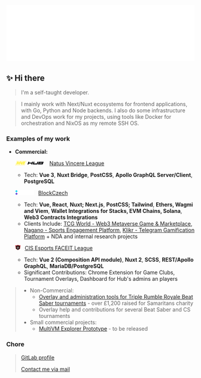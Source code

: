 ![Metrics](/github-metrics.svg)

## ✨ Hi there 
> I'm a self-taught developer.

> I mainly work with Next/Nuxt ecosystems for frontend applications, with Go, Python and Node backends. I also do some infrastructure and DevOps work for my projects, using tools like Docker for orchestration and NixOS as my remote SSH OS.

### Examples of my work
 - **Commercial:**

   <img src="./assets/navi-flat.svg" alt="NAVINATION Hub" width="80"/>&nbsp;&nbsp;&nbsp;[Natus Vincere League](https://hub.navi.gg)

   - Tech: **Vue 3**, **Nuxt Bridge**, **PostCSS**, **Apollo GraphQL Server/Client**, **PostgreSQL**

   <img src="./assets/blockczech.png" alt="Blockczech" width="50"/>&nbsp;&nbsp;&nbsp;[BlockCzech](https://blockczech.io/)

   - Tech: **Vue, React**, **Nuxt; Next.js**, **PostCSS; Tailwind**, **Ethers, Wagmi and Viem**, **Wallet Integrations for Stacks, EVM Chains, Solana**, **Web3 Contracts Integrations**
   - Clients Include: [TCG World - Web3 Metaverse Game & Marketplace](https://tcg.world/), [Nagano - Sports Engagement Platform](https://nagano.io/), [Klikr - Telegram Gamification Platform](https://klikr.io/) + NDA and internal research projects
  
   <img src="./assets/cis-shield.png" alt="CIS Esports" height="14"/>&nbsp;&nbsp;&nbsp;[CIS Esports FACEIT League](https://cisesports.com)

   - Tech: **Vue 2 (Composition API module)**, **Nuxt 2**, **SCSS**, **REST/Apollo GraphQL**, **MariaDB/PostgreSQL**
   - Significant Contributions: Chrome Extension for Game Clubs, Tournament Overlays, Dashboard for Hub's admins an players

> - Non-Commercial:
>   - [Overlay and administration tools for Triple Rumble Royale Beat Saber tournaments](https://www.twitch.tv/supa_bs) - over £1,200 raised for Samaritans charity
>   - Overlay help and contributions for several Beat Saber and CS tournaments
> - Small commercial projects:
>   - [MultiVM Explorer Prototype](https://multivm.io) - to be released

### Chore
> [GitLab profile](https://gitlab.com/flameflick)
> 
> [Contact me via mail](mailto:hello@rin.cm)
